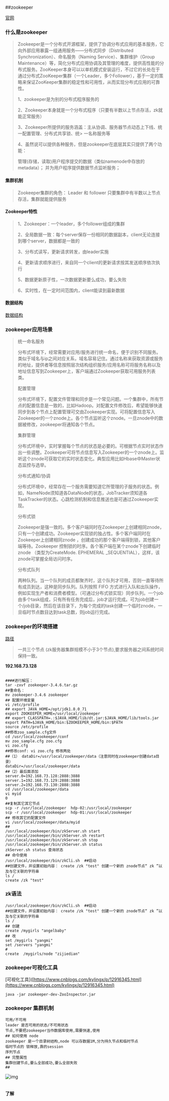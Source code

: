 ##zookeeper

[官网](https://zookeeper.apache.org/doc/current/zookeeperOver.html)

### 什么是zookeeper

>Zookeeper是一个分布式开源框架，提供了协调分布式应用的基本服务，它向外部应用暴露一组通用服务——分布式同步（Distributed Synchronization）、命名服务（Naming Service）、集群维护（Group Maintenance）等，简化分布式应用协调及其管理的难度，提供高性能的分布式服务。ZooKeeper本身可以以单机模式安装运行，不过它的长处在于通过分布式ZooKeeper集群（一个Leader，多个Follower），基于一定的策略来保证ZooKeeper集群的稳定性和可用性，从而实现分布式应用的可靠性。
>
>1、zookeeper是为别的分布式程序服务的
>
>2、Zookeeper本身就是一个分布式程序（只要有半数以上节点存活，zk就能正常服务）
>
>3、Zookeeper所提供的服务涵盖：主从协调、服务器节点动态上下线、统一配置管理、分布式共享锁、统> 一名称服务等
>
>4、虽然说可以提供各种服务，但是zookeeper在底层其实只提供了两个功能：
>
>管理(存储，读取)用户程序提交的数据（类似namenode中存放的metadata）； 
> 并为用户程序提供数据节点监听服务；

#### 集群机制

>Zookeeper集群的角色： Leader 和 follower 
> 只要集群中有半数以上节点存活，集群就能提供服务

#### Zookeeper特性

>1、Zookeeper：一个leader，多个follower组成的集群
>
>2、全局数据一致：每个server保存一份相同的数据副本，client无论连接到哪个server，数据都是一致的
>
>3、分布式读写，更新请求转发，由leader实施
>
>4、更新请求顺序进行，来自同一个client的更新请求按其发送顺序依次执行
>
>5、数据更新原子性，一次数据更新要么成功，要么失败
>
>6、实时性，在一定时间范围内，client能读到最新数据

#### 数据结构

[数据结构](https://www.cnblogs.com/xums/p/7074008.html)

### zookeeper应用场景

>统一命名服务
>
>​    分布式环境下，经常需要对应用/服务进行统一命名，便于识别不同服务。类似于域名与ip之间对应关系，域名容易记住。通过名称来获取资源或服务的地址，提供者等信息按照层次结构组织服务/应用名称可将服务名称以及地址信息写到Zookeeper上，客户端通过Zookeeper获取可用服务列表类。
>
>配置管理
>
>​    分布式环境下，配置文件管理和同步是一个常见问题。一个集群中，所有节点的配置信息是一致的，比如Hadoop。对配置文件修改后，希望能够快速同步到各个节点上配置管理可交由Zookeeper实现。可将配置信息写入Zookeeper的一个znode上。各个节点监听这个znode。一旦znode中的数据被修改，zookeeper将通知各个节点。
>
>集群管理
>
>​    分布式环境中，实时掌握每个节点的状态是必要的。可根据节点实时状态作出一些调整。Zookeeper可将节点信息写入Zookeeper的一个znode上。监听这个znode可获取它的实时状态变化。典型应用比如Hbase中Master状态监控与选举。
>
>分布式通知/协调
>
>​    分布式环境中，经常存在一个服务需要知道它所管理的子服务的状态。例如，NameNode须知道各DataNode的状态，JobTracker须知道各TaskTracker的状态。心跳检测机制和信息推送也是可通过Zookeeper实现。
>
>分布式锁
>
>​    Zookeeper是强一致的。多个客户端同时在Zookeeper上创建相同znode，只有一个创建成功。Zookeeper实现锁的独占性。多个客户端同时在Zookeeper上创建相同znode ，创建成功的那个客户端得到锁，其他客户端等待。Zookeeper 控制锁的时序。各个客户端在某个znode下创建临时znode （类型为CreateMode. EPHEMERAL _SEQUENTIAL），这样，该znode可掌握全局访问时序。
>
>分布式队列
>
>​    两种队列。当一个队列的成员都聚齐时，这个队列才可用，否则一直等待所有成员到达，这种是同步队列。队列按照 FIFO 方式进行入队和出队操作，例如实现生产者和消费者模型。（可通过分布式锁实现）
>​     同步队列。一个job由多个task组成，只有所有任务完成后，job才运行完成。可为job创建一个/job目录，然后在该目录下，为每个完成的task创建一个临时znode，一旦临时节点数目达到task总数，则job运行完成。

### zookeeper的环境搭建

[路径](https://blog.csdn.net/xiaolang85/article/details/13021339)

>一共三个节点
> (zk服务器集群规模不小于3个节点),要求服务器之间系统时间保持一致。

**192.168.73.128**

```shell

####进行解压： 
tar -zxvf zookeeper-3.4.6.tar.gz
##重命名：
mv zookeeper-3.4.6 zookeeper
## 配置环境变量
vi /etc/profile
## export JAVA_HOME=/opt/jdk1.8.0_71
export ZOOKEEPER_HOME=/usr/local/zookeeper
## export CLASSPATH=.:$JAVA_HOME/lib/dt.jar:$JAVA_HOME/lib/tools.jar
export PATH=$JAVA_HOME/bin:$ZOOKEEPER_HOME/bin:$PATH
source /etc/profile
##修改zoo_sample.cfg文件
cd /usr/local/zookeeper/conf
mv zoo_sample.cfg zoo.cfg
vi zoo.cfg
##修改conf: vi zoo.cfg 修改两处
##（1） dataDir=/usr/local/zookeeper/data（注意同时在zookeeper创建data目录）
dataDir=/usr/local/zookeeper/data
##（2）最后面添加
server.0=192.168.73.128:2888:3888
server.1=192.168.73.129:2888:3888
server.2=192.168.73.130:2888:3888
cd /usr/local/zookeeper/data
vi myid 
0
##复制其它其它节点
scp -r /usr/local/zookeeper  hdp-02:/usr/local/zookeeper
scp -r /usr/local/zookeeper  hdp-01:/usr/local/zookeeper
## 修改其它的配置文件
vi /usr/local/zookeeper/data/myid
##
/usr/local/zookeeper/bin/zkServer.sh start
/usr/local/zookeeper/bin/zkServer.sh restart
/usr/local/zookeeper/bin/zkServer.sh stop
/usr/local/zookeeper/bin/zkServer.sh status
zkServer.sh status 查询状态
## 命令使用
/usr/local/zookeeper/bin/zkCli.sh  ##启动
##创建文件，并设置初始内容： create /zk "test" 创建一个新的 znode节点“ zk ”以及与它关联的字符串
ls /
create /zk "test"
```

### zk语法

```shell
/usr/local/zookeeper/bin/zkCli.sh  ##启动
##创建文件，并设置初始内容： create /zk "test" 创建一个新的 znode节点“ zk ”以及与它关联的字符串
ls /
## 创建
create /mygirls "angelbaby"
## 改
set /mygirls "yangmi"
set /servers "yangmi"
# 
create  /mygirls/node "zijiedian"
```

### zookeeper可视化工具

[可视化工具]([https://www.cnblogs.com/kylingx/p/12916345.html](https://www.cnblogs.com/kylingx/p/12916345.html)

```
java -jar zookeeper-dev-ZooInspector.jar
```

### zookeeper 集群机制

```shell
可用/不可用
leader 是否可用的状态/不可用状态
节点,不要把zookeeper当作数据库使用,需要快速,使用
## 如何使用 node
zookeeper 是一个目录树结构,node 可以存数据1M,分为持久节点和临时节点
临时节点的 锁释放,靠的session
序列节点
## 完整属性
集群创建节点,要么全部成功,要么全部失败
## 
```

![img](img/zk1.jpg)

```

```



#### 了解



